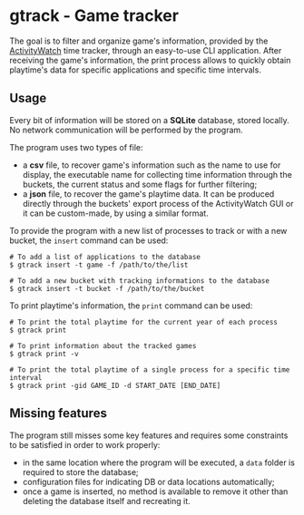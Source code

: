 # gtrack - Game tracker
The goal is to filter and organize game's information, provided by the [ActivityWatch](https://github.com/ActivityWatch/activitywatch) time tracker, through an easy-to-use CLI application. After receiving the game's information, the print process allows to quickly obtain playtime's data for specific applications and specific time intervals.

## Usage
Every bit of information will be stored on a **SQLite** database, stored locally. No network communication will be performed by the program.

The program uses two types of file:
- a **csv** file, to recover game's information such as the name to use for display, the executable name for collecting time information through the buckets, the current status and some flags for further filtering;
- a **json** file, to recover the game's playtime data. It can be produced directly through the buckets' export process of the ActivityWatch GUI or it can be custom-made, by using a similar format.

To provide the program with a new list of processes to track or with a new bucket, the `insert` command can be used:
```
# To add a list of applications to the database
$ gtrack insert -t game -f /path/to/the/list

# To add a new bucket with tracking informations to the database
$ gtrack insert -t bucket -f /path/to/the/bucket
```

To print playtime's information, the `print` command can be used:
```
# To print the total playtime for the current year of each process
$ gtrack print

# To print information about the tracked games
$ gtrack print -v

# To print the total playtime of a single process for a specific time interval
$ gtrack print -gid GAME_ID -d START_DATE [END_DATE]
```

## Missing features
The program still misses some key features and requires some constraints to be satisfied in order to work properly:
- in the same location where the program will be executed, a `data` folder is required to store the database;
- configuration files for indicating DB or data locations automatically;
- once a game is inserted, no method is available to remove it other than deleting the database itself and recreating it.
